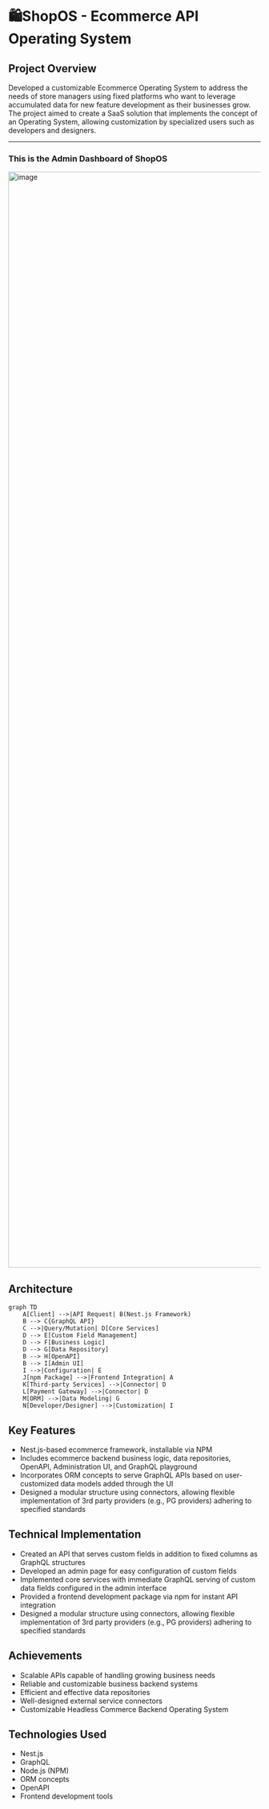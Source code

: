 # 🛍️ShopOS - Ecommerce API Operating System

## Project Overview
Developed a customizable Ecommerce Operating System to address the needs of store managers using fixed platforms who want to leverage accumulated data for new feature development as their businesses grow. The project aimed to create a SaaS solution that implements the concept of an Operating System, allowing customization by specialized users such as developers and designers.

---
### This is the Admin Dashboard of ShopOS
<img width="2185" alt="image" src="https://github.com/user-attachments/assets/fb290798-5db1-4539-9ae9-a663bcb15bf5">

## Architecture
```mermaid
graph TD
    A[Client] -->|API Request| B(Nest.js Framework)
    B --> C{GraphQL API}
    C -->|Query/Mutation| D[Core Services]
    D --> E[Custom Field Management]
    D --> F[Business Logic]
    D --> G[Data Repository]
    B --> H[OpenAPI]
    B --> I[Admin UI]
    I -->|Configuration| E
    J[npm Package] -->|Frontend Integration| A
    K[Third-party Services] -->|Connector| D
    L[Payment Gateway] -->|Connector| D
    M[ORM] -->|Data Modeling| G
    N[Developer/Designer] -->|Customization| I
```

## Key Features
- Nest.js-based ecommerce framework, installable via NPM
- Includes ecommerce backend business logic, data repositories, OpenAPI, Administration UI, and GraphQL playground
- Incorporates ORM concepts to serve GraphQL APIs based on user-customized data models added through the UI
- Designed a modular structure using connectors, allowing flexible implementation of 3rd party providers (e.g., PG providers) adhering to specified standards

## Technical Implementation
- Created an API that serves custom fields in addition to fixed columns as GraphQL structures
- Developed an admin page for easy configuration of custom fields
- Implemented core services with immediate GraphQL serving of custom data fields configured in the admin interface
- Provided a frontend development package via npm for instant API integration
- Designed a modular structure using connectors, allowing flexible implementation of 3rd party providers (e.g., PG providers) adhering to specified standards

## Achievements
- Scalable APIs capable of handling growing business needs
- Reliable and customizable business backend systems
- Efficient and effective data repositories
- Well-designed external service connectors
- Customizable Headless Commerce Backend Operating System

## Technologies Used
- Nest.js
- GraphQL
- Node.js (NPM)
- ORM concepts
- OpenAPI
- Frontend development tools
